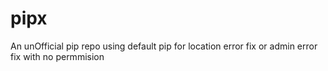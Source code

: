 # pipx
An unOfficial pip repo using default pip for location error fix or admin error fix with no permmision 
